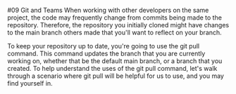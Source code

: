 #09 Git and Teams
When working with other developers on the same project, the code may frequently change from commits being made to the repository. Therefore, the repository you initially cloned might have changes to the main branch others made that you'll want to reflect on your branch.

To keep your repository up to date, you're going to use the git pull command. This command updates the branch that you are currently working on, whether that be the default main branch, or a branch that you created. To help understand the uses of the git pull command, let's walk through a scenario where git pull will be helpful for us to use, and you may find yourself in.
